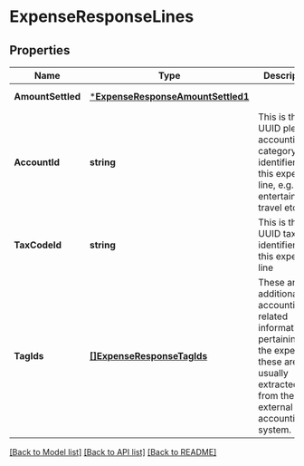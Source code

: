 # ExpenseResponseLines

## Properties
Name | Type | Description | Notes
------------ | ------------- | ------------- | -------------
**AmountSettled** | [***ExpenseResponseAmountSettled1**](ExpenseResponse_amountSettled_1.md) |  | [default to null]
**AccountId** | **string** | This is the UUID pleo accounting category identifier for this expense line, e.g. entertainment, travel etc. | [optional] [default to null]
**TaxCodeId** | **string** | This is the UUID tax code identifier for this expense line | [optional] [default to null]
**TagIds** | [**[]ExpenseResponseTagIds**](ExpenseResponse_tagIds.md) | These are additional accounting-related information pertaining to the expense, these are usually extracted from the external accounting system. | [optional] [default to null]

[[Back to Model list]](../README.md#documentation-for-models) [[Back to API list]](../README.md#documentation-for-api-endpoints) [[Back to README]](../README.md)

